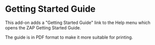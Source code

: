 # Getting Started Guide #

This add-on adds a "Getting Started Guide" link to the Help menu which opens the ZAP Getting Started Guide.

The guide is in PDF format to make it more suitable for printing.